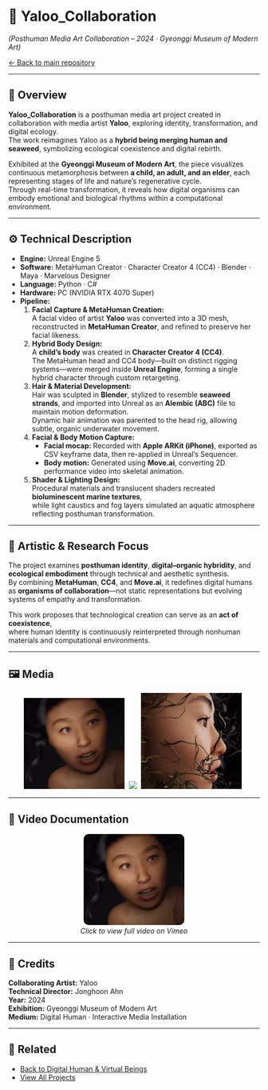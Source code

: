 # 🌿 Yaloo_Collaboration  
*(Posthuman Media Art Collaboration – 2024 · Gyeonggi Museum of Modern Art)*  

[← Back to main repository](https://github.com/reusahn/Unity-Unreal-Interaction-Research/tree/main)

---

## 🧩 Overview  
**Yaloo_Collaboration** is a posthuman media art project created in collaboration with media artist **Yaloo**, exploring identity, transformation, and digital ecology.  
The work reimagines Yaloo as a **hybrid being merging human and seaweed**, symbolizing ecological coexistence and digital rebirth.  

Exhibited at the **Gyeonggi Museum of Modern Art**, the piece visualizes continuous metamorphosis between **a child, an adult, and an elder**, each representing stages of life and nature’s regenerative cycle.  
Through real-time transformation, it reveals how digital organisms can embody emotional and biological rhythms within a computational environment.

---

## ⚙️ Technical Description  
- **Engine:** Unreal Engine 5  
- **Software:** MetaHuman Creator · Character Creator 4 (CC4) · Blender · Maya · Marvelous Designer  
- **Language:** Python · C#  
- **Hardware:** PC (NVIDIA RTX 4070 Super)  
- **Pipeline:**  
  1. **Facial Capture & MetaHuman Creation:**  
     A facial video of artist **Yaloo** was converted into a 3D mesh, reconstructed in **MetaHuman Creator**, and refined to preserve her facial likeness.  
  2. **Hybrid Body Design:**  
     A **child’s body** was created in **Character Creator 4 (CC4)**.  
     The MetaHuman head and CC4 body—built on distinct rigging systems—were merged inside **Unreal Engine**, forming a single hybrid character through custom retargeting.  
  3. **Hair & Material Development:**  
     Hair was sculpted in **Blender**, stylized to resemble **seaweed strands**, and imported into Unreal as an **Alembic (ABC)** file to maintain motion deformation.  
     Dynamic hair animation was parented to the head rig, allowing subtle, organic underwater movement.  
  4. **Facial & Body Motion Capture:**  
     - **Facial mocap:** Recorded with **Apple ARKit (iPhone)**, exported as CSV keyframe data, then re-applied in Unreal’s Sequencer.  
     - **Body motion:** Generated using **Move.ai**, converting 2D performance video into skeletal animation.  
  5. **Shader & Lighting Design:**  
     Procedural materials and translucent shaders recreated **bioluminescent marine textures**,  
     while light caustics and fog layers simulated an aquatic atmosphere reflecting posthuman transformation.  

---

## 🧠 Artistic & Research Focus  
The project examines **posthuman identity**, **digital–organic hybridity**, and **ecological embodiment** through technical and aesthetic synthesis.  
By combining **MetaHuman**, **CC4**, and **Move.ai**, it redefines digital humans as **organisms of collaboration**—not static representations but evolving systems of empathy and transformation.  

This work proposes that technological creation can serve as an **act of coexistence**,  
where human identity is continuously reinterpreted through nonhuman materials and computational environments.

---

## 🖼️ Media
<p align="center">
  <img src="./media/Yaloo_01.jpg" width="40%" style="margin-right:5px;"/>  
  <img src="./media/Yaloo_02.jpg" width="40%" style="margin-right:5px;"/>
    <img src="./media/Yaloo_03.jpg" width="40%" style="margin-right:5px;"/>
</p>

---

## 🎥 Video Documentation
<p align="center">
  <a href="https://www.instagram.com/reel/C9IP1FASC2Y/" target="_blank">
    <img src="./media/Yaloo_01.jpg" width="40%" style="border-radius:10px;"/>
  </a>
  <br>
  <em>Click to view full video on Vimeo</em>
</p>

---

## 👤 Credits  
**Collaborating Artist:** Yaloo  
**Technical Director:** Jonghoon Ahn  
**Year:** 2024  
**Exhibition:** Gyeonggi Museum of Modern Art  
**Medium:** Digital Human · Interactive Media Installation  

---

## 🔗 Related  
- [Back to Digital Human & Virtual Beings](../README.md)  
- [View All Projects](https://github.com/reusahn/Unity-Unreal-Interaction-Research/tree/main)
